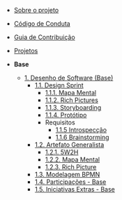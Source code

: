 <!-- docs/_sidebar.md -->

- [Sobre o projeto](/)
- [Código de Conduta](/CodigoConduta.md)
- [Guia de Contribuição](/GuiaContribuicao.md)
- [Projetos](/Projetos/Projetos.md)

- **Base**
  - [1. Desenho de Software (Base)](/Base/1.Base.md)
    - [1.1. Design Sprint](/Base/DesignSprint/1.1.DesignSprint.md)
      - [1.1.1. Mapa Mental](/Base/DesignSprint/MapaMental.md)
      - [1.1.2. Rich Pictures](/Base/DesignSprint/RichPictures.md)
      - [1.1.3. Storyboarding](/Base/DesignSprint/Storyboarding.md)
      - [1.1.4. Protótipo](/Base/DesignSprint/MapaMental.md)
      - Requisitos
        - [1.1.5 Introspecção](/Base/DesignSprint/Requisitos/Introspeccao.md)
        - [1.1.6 Brainstorming](/Base/DesignSprint/Requisitos/Brainstorming.md)
    - [1.2. Artefato Generalista](/Base/ArtefatoGeneralista/1.2.ArtefatoGeneralista.md)
      - [1.2.1. 5W2H](/Base/ArtefatoGeneralista/5W2H.md)
      - [1.2.2. Mapa Mental](/Base/ArtefatoGeneralista/MapaMental.md)
      - [1.2.3. Rich Picture](/Base/ArtefatoGeneralista/RichPicture.md)
    - [1.3. Modelagem BPMN](/Base/ModelagemBPMN/1.3.ModelagemBPMN.md)
    - [1.4. Participações - Base](/Base/1.4.ParticipacoesBase.md)
    - [1.5. Iniciativas Extras - Base](/Base/1.5.IniciativasExtras.md)
